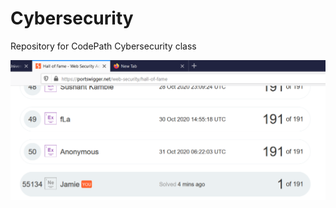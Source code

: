 # Cybersecurity
Repository for CodePath Cybersecurity class

![Prework Screenshot](https://github.com/jamiemott/Cybersecurity/blob/main/prework%20screenshot.png)

